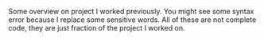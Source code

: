 Some overview on project I worked previously.
You might see some syntax error because I replace some sensitive words.
All of these are not complete code, they are just fraction of the project I worked on.